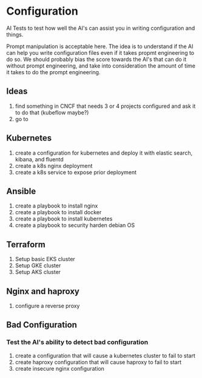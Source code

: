 # Configuration
AI Tests to test how well the AI's can assist you in writing configuration and things.

Prompt manipulation is acceptable here. The idea is to understand if the AI can help you write configuration files even if it takes propmt engineering to do so. We should probably bias the score towards the AI's that can do it without prompt engineering, and take into consideration the amount of time it takes to do the prompt engineering.

## Ideas
1. find something in CNCF that needs 3 or 4 projects configured and ask it to do that (kubeflow maybe?)
2. go to 

## Kubernetes
1. create a configuration for kubernetes and deploy it with elastic search, kibana, and fluentd
1. create a k8s nginx deployment
1. create a k8s service to expose prior deployment

## Ansible
1. create a playbook to install nginx
2. create a playbook to install docker
3. create a playbook to install kubernetes
4. create a playbook to security harden debian OS

## Terraform
1. Setup basic EKS cluster
2. Setup GKE cluster
3. Setup AKS cluster

## Nginx and haproxy
1. configure a reverse proxy

## Bad Configuration
### Test the AI's ability to detect bad configuration
1. create a configuration that will cause a kubernetes cluster to fail to start
2. create haproxy configuration that will cause haproxy to fail to start
3. create insecure nginx configuration
